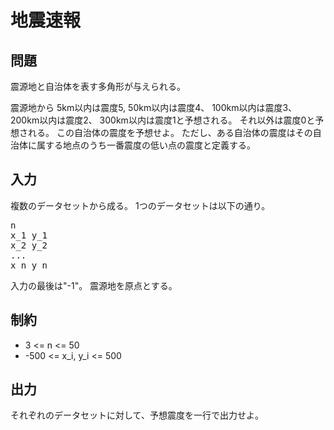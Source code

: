 # 地震速報

## 問題

震源地と自治体を表す多角形が与えられる。

震源地から
5km以内は震度5,
50km以内は震度4、
100km以内は震度3、
200km以内は震度2、
300km以内は震度1と予想される。
それ以外は震度0と予想される。
この自治体の震度を予想せよ。
ただし、ある自治体の震度はその自治体に属する地点のうち一番震度の低い点の震度と定義する。

## 入力

複数のデータセットから成る。
1つのデータセットは以下の通り。

<pre>
n
x_1 y_1
x_2 y_2
...
x_n y_n
</pre>

入力の最後は"-1"。
震源地を原点とする。

## 制約

* 3 <= n <= 50
* -500 <= x_i, y_i <= 500

## 出力

それぞれのデータセットに対して、予想震度を一行で出力せよ。
